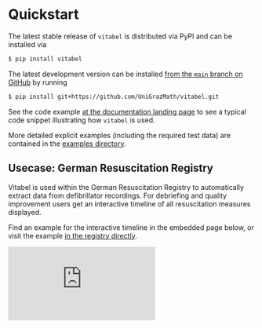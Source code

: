 # Quickstart

The latest stable release of `vitabel` is distributed via PyPI and can be installed via
```sh
$ pip install vitabel
```

The latest development version can be installed [from the `main` branch on
GitHub](https://github.com/UniGrazMath/vitabel) by running
```sh
$ pip install git+https://github.com/UniGrazMath/vitabel.git
```

See the code example [at the documentation landing page](#/index) to
see a typical code snippet illustrating how `vitabel` is used.

More detailed explicit examples (including the required test data) are
contained in the [examples directory](https://github.com/UniGrazMath/vitabel/tree/main/examples).


## Usecase: German Resuscitation Registry

Vitabel is used within the German Resuscitation Registry
to automatically extract data from defibrillator recordings.
For debriefing and quality improvement users get an interactive timeline
of all resuscitation measures displayed.

Find an example for the interactive timeline in the
embedded page below, or visit the example
[in the registry directly](https://www.reanimationsregister.de/dbshowcase/mgd/public/?PATID=2476802110000BA).

<div class="iframe-container">
<iframe src="https://www.reanimationsregister.de/dbshowcase/mgd/public/?PATID=2476802110000BA" frameborder="0" allowfullscreen scrolling />
</div>

